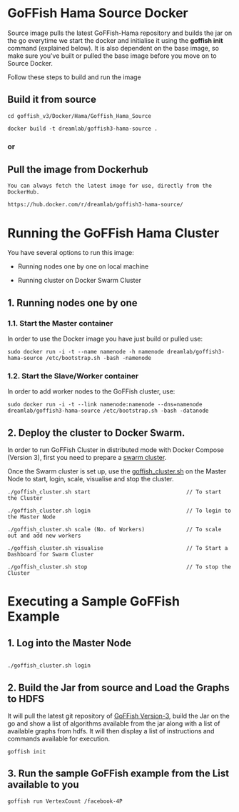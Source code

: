 # GoFFish Hama Source Docker

Source image pulls the latest GoFFish-Hama repository and builds the jar on the go everytime we start the docker and initialise it using the **goffish init** command (explained below). It is also dependent on the base image, so make sure you've built or pulled the base image before you move on to Source Docker. 

Follow these steps to build and run the image

## Build it from source
 
    cd goffish_v3/Docker/Hama/Goffish_Hama_Source
 
    docker build -t dreamlab/goffish3-hama-source .
   
### or

## Pull the image from Dockerhub
    
    You can always fetch the latest image for use, directly from the DockerHub.
    
    https://hub.docker.com/r/dreamlab/goffish3-hama-source/



# Running the GoFFish Hama Cluster

You have several options to run this image:
- Running nodes one by one on local machine

- Running cluster on Docker Swarm Cluster

## 1. Running nodes one by one
### 1.1. Start the Master container

In order to use the Docker image you have just build or pulled use:

```
sudo docker run -i -t --name namenode -h namenode dreamlab/goffish3-hama-source /etc/bootstrap.sh -bash -namenode
```

### 1.2. Start the Slave/Worker container

In order to add worker nodes to the GoFFish cluster, use:

```
sudo docker run -i -t --link namenode:namenode --dns=namenode dreamlab/goffish3-hama-source /etc/bootstrap.sh -bash -datanode
```

## 2. Deploy the cluster to Docker Swarm.
In order to run GoFFish Cluster in distributed mode with Docker Compose (Version 3), first you need to prepare a [swarm cluster](https://docs.docker.com/engine/swarm/swarm-tutorial/create-swarm/).

Once the Swarm cluster is set up, use the [goffish_cluster.sh](https://github.com/dream-lab/goffish_v3/blob/master/Docker/Hama/Goffish_Hama_Source/goffish_cluster.sh) on the Master Node to start, login, scale, visualise and stop the cluster.

```
./goffish_cluster.sh start                              // To start the Cluster

./goffish_cluster.sh login                              // To login to the Master Node

./goffish_cluster.sh scale (No. of Workers)             // To scale out and add new workers

./goffish_cluster.sh visualise                          // To Start a Dashboard for Swarm Cluster

./goffish_cluster.sh stop                               // To stop the Cluster

```


# Executing a Sample GoFFish Example
## 1. Log into the Master Node
```

./goffish_cluster.sh login

```

## 2. Build the Jar from source and Load the Graphs to HDFS
It will pull the latest git repository of [GoFFish Version-3](https://github.com/dream-lab/goffish_v3), build the Jar on the go and show a list of algorithms available from the jar along with a list of available graphs from hdfs.
It will then display a list of instructions and commands available for execution.

```
goffish init

```
## 3. Run the sample GoFFish example from the List available to you
```
goffish run VertexCount /facebook-4P

```
